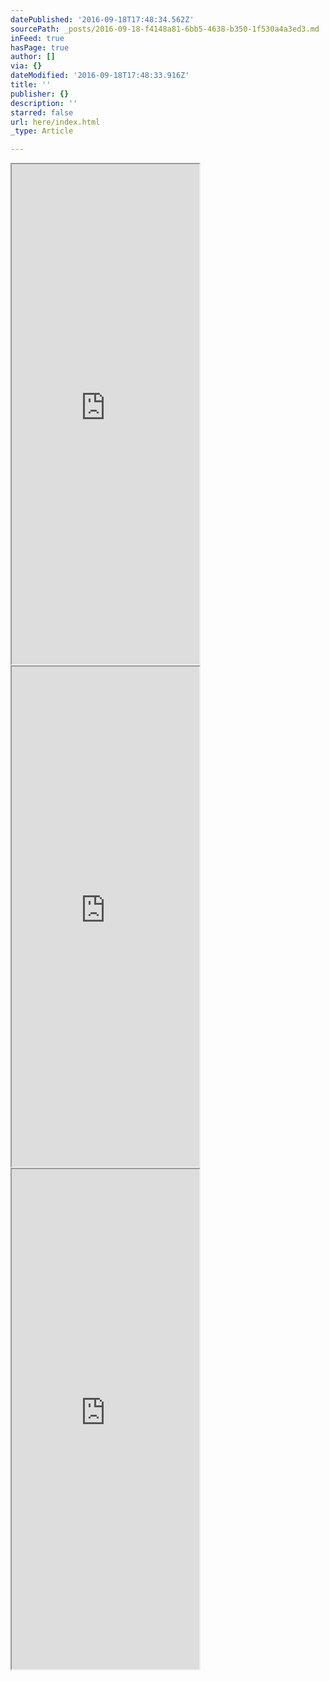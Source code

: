 ```yaml
---
datePublished: '2016-09-18T17:48:34.562Z'
sourcePath: _posts/2016-09-18-f4148a81-6bb5-4638-b350-1f530a4a3ed3.md
inFeed: true
hasPage: true
author: []
via: {}
dateModified: '2016-09-18T17:48:33.916Z'
title: ''
publisher: {}
description: ''
starred: false
url: here/index.html
_type: Article

---
```

<iframe src="https://the-grid.github.io/ed-userhtml/?g=eJwlkM1ygkAQhF-F3SqPgZnZ4UdLTFExFxM8ecgVZYE1IBaLIfr0WeKhu6p7Zr7DrE01FJ327HBKZTOOV7sKgmma_Lrv61b7p74LuuJqA90ddfl6PaYCO0xmI2dKYImURH5ExKGCJSShoPIlYV-pSBHH8RKBExSqRPAh5NhFAgZSTIJmQAWCnNSszkENArEgE0eJ4AqV747nvXlm4RcWKnMu6JEftm92mz12j3f6PH-bg8l4n39M-Tm75Nv6tr_vvkSo8Ym1-iLIngbBP8gxY7zkKFLI0ptMOTapRICF9Bpt6mZMZUwgvf_fHPuh1EMqXbbjvdWpfDYrVxRt20_VrW0dWOvLZh08_7n5A8xtYXs" height="800" style=""></iframe>

<iframe src="https://the-grid.github.io/ed-userhtml/?g=eJwlzksOgjAUQNGtNE1kVvqxIDEUN-DAxBUU3oM2AUraGmT3Gp3cwRnd1o_RLkh-7UMEjIYKSlIcDHU5b-nK-eZCDulYsytXzByXHqG0aXvfBg9GSdTyUiM7i6phWgEyq6RmoKXSQoimHqoCcLbHPVgwOb6wSLMHfLqwP77s18mMdk5Iye4hO0OlECdKHPrJZUMvStCu5f_T7gO-FDnw" height="800" style=""></iframe>

<iframe src="https://the-grid.github.io/ed-userhtml/?g=eJwlzksOwiAUQNG5qyAkdkahH21rSt2AAxNXALzXQtKWBjDV3Wt0cgdndA-9G4NakPyqfQAMkgpKYjCS2pS2eOF8sz75-F6TzVdMHBeNkKu4va7GgVRNjQVoYJ0eK1YXqmRtZU6srbvmLLATaEwGOKv3zSuQKTwxi7MDfFi_37_s1kmOao5Iye4gWUkLIY6UWHSTTZI2paBDz_-nwwc56Ts1" height="800" style=""></iframe>
